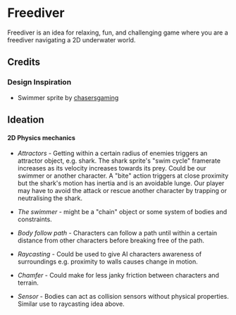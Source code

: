 # Freediver
Freediver is an idea for relaxing, fun, and challenging game where you are a freediver navigating a 2D underwater world.

## Credits

### Design Inspiration

* Swimmer sprite by [chasersgaming](https://opengameart.org/users/chasersgaming)

## Ideation

#### 2D Physics mechanics

* *Attractors* - Getting within a certain radius of enemies triggers an attractor object, e.g. shark. The shark sprite's "swim cycle" framerate increases as its velocity increases towards its prey. Could be our swimmer or another character. A "bite" action triggers at close proximity but the shark's motion has inertia and is an avoidable lunge. Our player may have to avoid the attack or rescue another character by trapping or neutralising the shark.

* *The swimmer* - might be a "chain" object or some system of bodies and constraints.

* *Body follow path* - Characters can follow a path until within a certain distance from other characters before breaking free of the path.

* *Raycasting* - Could be used to give AI characters awareness of surroundings e.g. proximity to walls causes change in motion.

* *Chamfer* - Could make for less janky friction between characters and terrain.

* *Sensor* - Bodies can act as collision sensors without physical properties. Similar use to raycasting idea above.